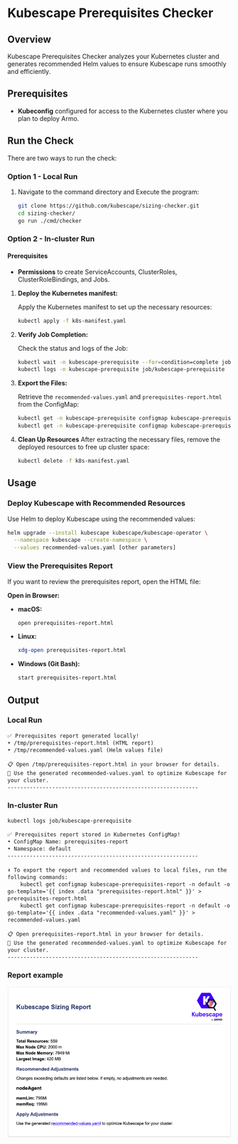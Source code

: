 # Kubescape Prerequisites Checker

## Overview

Kubescape Prerequisites Checker analyzes your Kubernetes cluster and generates recommended Helm values to ensure Kubescape runs smoothly and efficiently.

## Prerequisites

- **Kubeconfig** configured for access to the Kubernetes cluster where you plan to deploy Armo.

## Run the Check

There are two ways to run the check:

### Option 1 - Local Run

1. Navigate to the command directory and Execute the program:
   ```sh
   git clone https://github.com/kubescape/sizing-checker.git
   cd sizing-checker/
   go run ./cmd/checker
   ```

### Option 2 - In-cluster Run

#### Prerequisites

- **Permissions** to create ServiceAccounts, ClusterRoles, ClusterRoleBindings, and Jobs.

1. **Deploy the Kubernetes manifest:**

   Apply the Kubernetes manifest to set up the necessary resources:

   ```sh
   kubectl apply -f k8s-manifest.yaml
   ```

2. **Verify Job Completion:**

   Check the status and logs of the Job:

   ```sh
   kubectl wait -n kubescape-prerequisite --for=condition=complete job/kubescape-prerequisite --timeout=60s
   kubectl logs -n kubescape-prerequisite job/kubescape-prerequisite
   ```

3. **Export the Files:**

   Retrieve the `recommended-values.yaml` and `prerequisites-report.html` from the ConfigMap:

   ```sh
   kubectl get -n kubescape-prerequisite configmap kubescape-prerequisites-report -n default -o go-template='{{ index .data "recommended-values.yaml" }}' > recommended-values.yaml
   kubectl get -n kubescape-prerequisite configmap kubescape-prerequisites-report -n default -o go-template='{{ index .data "prerequisites-report.html" }}' > prerequisites-report.html
   ```

4. **Clean Up Resources**
   After extracting the necessary files, remove the deployed resources to free up cluster space:
   ```sh
   kubectl delete -f k8s-manifest.yaml
   ```


## Usage

### Deploy Kubescape with Recommended Resources

Use Helm to deploy Kubescape using the recommended values:

```sh
helm upgrade --install kubescape kubescape/kubescape-operator \
  --namespace kubescape --create-namespace \
  --values recommended-values.yaml [other parameters]
```

### View the Prerequisites Report

If you want to review the prerequisites report, open the HTML file:

**Open in Browser:**

- **macOS:**
    ```sh
    open prerequisites-report.html
    ```
- **Linux:**
    ```sh
    xdg-open prerequisites-report.html
    ```
- **Windows (Git Bash):**
    ```sh
    start prerequisites-report.html
    ```

## Output
### Local Run
```------------------------------------------------------------
✅ Prerequisites report generated locally!
• /tmp/prerequisites-report.html (HTML report)
• /tmp/recommended-values.yaml (Helm values file)

📋 Open /tmp/prerequisites-report.html in your browser for details.
🚀 Use the generated recommended-values.yaml to optimize Kubescape for your cluster.
------------------------------------------------------------
```


### In-cluster Run
```sh
kubectl logs job/kubescape-prerequisite
```
```------------------------------------------------------------
✅ Prerequisites report stored in Kubernetes ConfigMap!
• ConfigMap Name: prerequisites-report
• Namespace: default
------------------------------------------------------------

⬇️ To export the report and recommended values to local files, run the following commands:
    kubectl get configmap kubescape-prerequisites-report -n default -o go-template='{{ index .data "prerequisites-report.html" }}' > prerequisites-report.html
    kubectl get configmap kubescape-prerequisites-report -n default -o go-template='{{ index .data "recommended-values.yaml" }}' > recommended-values.yaml

📋 Open prerequisites-report.html in your browser for details.
🚀 Use the generated recommended-values.yaml to optimize Kubescape for your cluster.
------------------------------------------------------------
```

### Report example
![alt text](Report-example.png)
